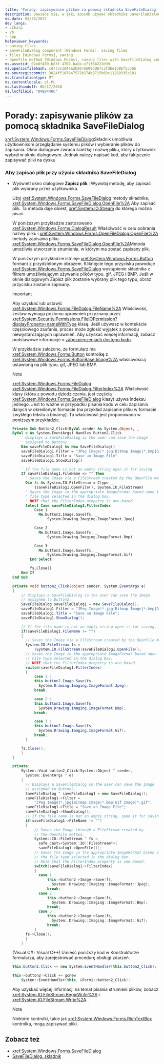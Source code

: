 ```yaml
---
title: 'Porady: zapisywanie plików za pomocą składnika SaveFileDialog'
description: Dowiedz się, w jaki sposób używać składnika SaveFileDialog do przeglądania systemu plików i wybierania plików do zapisania.
ms.date: 03/30/2017
dev_langs:
- csharp
- vb
- cpp
helpviewer_keywords:
- saving files
- SaveFileDialog component [Windows Forms], saving files
- files [Windows Forms], saving
- OpenFile method [Windows Forms], saving files with SaveFileDialog component
ms.assetid: 02e8f409-b83f-4707-babb-e71f6b223d90
ms.openlocfilehash: cd773c3d4aa2b907eb09dd87c3fdbe138bf533bb
ms.sourcegitcommit: 3824ff187947572b274b9715b60c11269335c181
ms.translationtype: MT
ms.contentlocale: pl-PL
ms.lasthandoff: 06/17/2020
ms.locfileid: "84904406"
---
```

# <a name="how-to-save-files-using-the-savefiledialog-component"></a>Porady: zapisywanie plików za pomocą składnika SaveFileDialog

<xref:System.Windows.Forms.SaveFileDialog>Składnik umożliwia użytkownikom przeglądanie systemu plików i wybieranie plików do zapisania. Okno dialogowe zwraca ścieżkę i nazwę pliku, który użytkownik wybrał w oknie dialogowym. Jednak należy napisać kod, aby faktycznie zapisywać pliki na dysku.

### <a name="to-save-a-file-using-the-savefiledialog-component"></a>Aby zapisać plik przy użyciu składnika SaveFileDialog

- Wyświetl okno dialogowe **Zapisz plik** i Wywołaj metodę, aby zapisać plik wybrany przez użytkownika.

  Użyj <xref:System.Windows.Forms.SaveFileDialog> metody składnika, <xref:System.Windows.Forms.SaveFileDialog.OpenFile%2A> Aby zapisać plik. Ta metoda daje obiekt, <xref:System.IO.Stream> do którego można pisać.

  W poniższym przykładzie zastosowano <xref:System.Windows.Forms.DialogResult> Właściwość w celu pobrania nazwy pliku i <xref:System.Windows.Forms.OpenFileDialog.OpenFile%2A> metody zapisania pliku. <xref:System.Windows.Forms.SaveFileDialog.OpenFile%2A>Metoda umożliwia utworzenie strumienia, w którym ma zostać zapisany plik.

  W poniższym przykładzie istnieje <xref:System.Windows.Forms.Button> formant z przydzielonym obrazem. Kliknięcie tego przycisku powoduje <xref:System.Windows.Forms.SaveFileDialog> wystąpienie składnika z filtrem umożliwiającym używanie plików typu. gif, JPEG i BMP. Jeśli w oknie dialogowym Zapisz plik zostanie wybrany plik tego typu, obraz przycisku zostanie zapisany.

  > [!IMPORTANT]
  > Aby uzyskać lub ustawić <xref:System.Windows.Forms.FileDialog.FileName%2A> Właściwość, zestaw wymaga poziomu uprawnień przyznany przez <xref:System.Security.Permissions.FileIOPermission?displayProperty=nameWithType> klasę. Jeśli używasz w kontekście częściowego zaufania, proces może zgłosić wyjątek z powodu niewystarczających uprawnień. Aby uzyskać więcej informacji, zobacz podstawowe informacje o [zabezpieczeniach dostępu kodu](../../misc/code-access-security-basics.md).

  W przykładzie założono, że formularz ma <xref:System.Windows.Forms.Button> kontrolkę z <xref:System.Windows.Forms.ButtonBase.Image%2A> właściwością ustawioną na plik typu. gif, JPEG lub BMP.

  > [!NOTE]
  > <xref:System.Windows.Forms.FileDialog> <xref:System.Windows.Forms.FileDialog.FilterIndex%2A> Właściwość klasy (która z powodu dziedziczenia, jest częścią <xref:System.Windows.Forms.SaveFileDialog> klasy) używa indeksu jednego. Jest to ważne w przypadku pisania kodu w celu zapisania danych w określonym formacie (na przykład zapisanie pliku w formacie zwykłego tekstu a binarny). Ta właściwość jest proponowana w poniższym przykładzie.

  ```vb
  Private Sub Button2_Click(ByVal sender As System.Object, _
  ByVal e As System.EventArgs) Handles Button2.Click
      ' Displays a SaveFileDialog so the user can save the Image
      ' assigned to Button2.
      Dim saveFileDialog1 As New SaveFileDialog()
      saveFileDialog1.Filter = "JPeg Image|*.jpg|Bitmap Image|*.bmp|Gif Image|*.gif"
      saveFileDialog1.Title = "Save an Image File"
      saveFileDialog1.ShowDialog()

      ' If the file name is not an empty string open it for saving.
      If saveFileDialog1.FileName <> "" Then
        ' Saves the Image via a FileStream created by the OpenFile method.
        Dim fs As System.IO.FileStream = Ctype _
            (saveFileDialog1.OpenFile(), System.IO.FileStream)
        ' Saves the Image in the appropriate ImageFormat based upon the
        ' file type selected in the dialog box.
        ' NOTE that the FilterIndex property is one-based.
        Select Case saveFileDialog1.FilterIndex
            Case 1
              Me.button2.Image.Save(fs, _
                  System.Drawing.Imaging.ImageFormat.Jpeg)

            Case 2
              Me.button2.Image.Save(fs, _
                  System.Drawing.Imaging.ImageFormat.Bmp)

            Case 3
              Me.button2.Image.Save(fs, _
                  System.Drawing.Imaging.ImageFormat.Gif)
          End Select

          fs.Close()
      End If
  End Sub
  ```

  ```csharp
  private void button2_Click(object sender, System.EventArgs e)
  {
      // Displays a SaveFileDialog so the user can save the Image
      // assigned to Button2.
      SaveFileDialog saveFileDialog1 = new SaveFileDialog();
      saveFileDialog1.Filter = "JPeg Image|*.jpg|Bitmap Image|*.bmp|Gif Image|*.gif";
      saveFileDialog1.Title = "Save an Image File";
      saveFileDialog1.ShowDialog();

      // If the file name is not an empty string open it for saving.
      if(saveFileDialog1.FileName != "")
      {
        // Saves the Image via a FileStream created by the OpenFile method.
        System.IO.FileStream fs =
            (System.IO.FileStream)saveFileDialog1.OpenFile();
        // Saves the Image in the appropriate ImageFormat based upon the
        // File type selected in the dialog box.
        // NOTE that the FilterIndex property is one-based.
        switch(saveFileDialog1.FilterIndex)
        {
            case 1 :
            this.button2.Image.Save(fs,
              System.Drawing.Imaging.ImageFormat.Jpeg);
            break;

            case 2 :
            this.button2.Image.Save(fs,
              System.Drawing.Imaging.ImageFormat.Bmp);
            break;

            case 3 :
            this.button2.Image.Save(fs,
              System.Drawing.Imaging.ImageFormat.Gif);
            break;
        }

      fs.Close();
      }
  }
  ```

  ```cpp
  private:
      System::Void button2_Click(System::Object ^ sender,
        System::EventArgs ^ e)
      {
        // Displays a SaveFileDialog so the user can save the Image
        // assigned to Button2.
        SaveFileDialog ^ saveFileDialog1 = new SaveFileDialog();
        saveFileDialog1->Filter =
            "JPeg Image|*.jpg|Bitmap Image|*.bmp|Gif Image|*.gif";
        saveFileDialog1->Title = "Save an Image File";
        saveFileDialog1->ShowDialog();
        // If the file name is not an empty string, open it for saving.
        if(saveFileDialog1->FileName != "")
        {
            // Saves the Image through a FileStream created by
            // the OpenFile method.
            System::IO::FileStream ^ fs =
              safe_cast\<System::IO::FileStream*>(
              saveFileDialog1->OpenFile());
            // Saves the Image in the appropriate ImageFormat based on
            // the file type selected in the dialog box.
            // Note that the FilterIndex property is one based.
            switch(saveFileDialog1->FilterIndex)
            {
              case 1 :
                  this->button2->Image->Save(fs,
                    System::Drawing::Imaging::ImageFormat::Jpeg);
                  break;
              case 2 :
                  this->button2->Image->Save(fs,
                    System::Drawing::Imaging::ImageFormat::Bmp);
                  break;
              case 3 :
                  this->button2->Image->Save(fs,
                    System::Drawing::Imaging::ImageFormat::Gif);
                  break;
            }
        fs->Close();
        }
      }
  ```

  (Visual C# i Visual C++) Umieść poniższy kod w Konstruktorze formularza, aby zarejestrować procedurę obsługi zdarzeń.

  ```csharp
  this.button2.Click += new System.EventHandler(this.button2_Click);
  ```

  ```cpp
  this->button2->Click += gcnew
      System::EventHandler(this, &Form1::button2_Click);
  ```

  Aby uzyskać więcej informacji na temat pisania strumieni plików, zobacz <xref:System.IO.FileStream.BeginWrite%2A> i <xref:System.IO.FileStream.Write%2A> .

  > [!NOTE]
  > Niektóre kontrolki, takie jak <xref:System.Windows.Forms.RichTextBox> kontrolka, mogą zapisywać pliki.

## <a name="see-also"></a>Zobacz też

- <xref:System.Windows.Forms.SaveFileDialog>
- [SaveFileDialog, składnik](savefiledialog-component-windows-forms.md)
